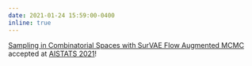 ```yaml
---
date: 2021-01-24 15:59:00-0400
inline: true
---
```


[Sampling in Combinatorial Spaces with SurVAE Flow Augmented MCMC](https://arxiv.org/abs/2007.02731) accepted at [AISTATS 2021](https://aistats.org/aistats2021/)!  

